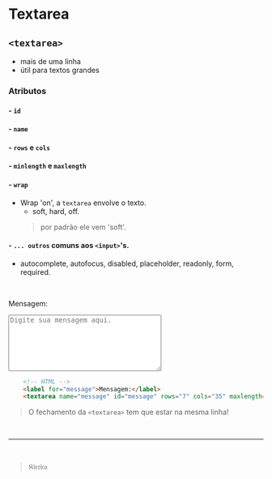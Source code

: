 # Textarea

## `<textarea>`
* mais de uma linha
* útil para textos grandes

### Atributos
#### - `id`
#### - `name`
#### - `rows` e `cols`
#### - `minlength` e `maxlength`
#### - `wrap`
* Wrap 'on', a `textarea` envolve o texto.
    * soft, hard, off.
    >por padrão ele vem 'soft'.

####  - `... outros` comuns aos `<input>`'s.
* autocomplete, autofocus, disabled, placeholder, readonly, form, required.

<br>

<label for="message">Mensagem:</label>
<textarea name="message" id="message" rows="7" cols="35" maxlength="255" wrap="soft" placeholder="Digite sua mensagem aqui." required></textarea>

<br>

```HTML
    <!-- HTML -->
    <label for="message">Mensagem:</label>
    <textarea name="message" id="message" rows="7" cols="35" maxlength="255" wrap="soft" placeholder="Digite sua mensagem aqui." required></textarea> <!-- fechamento -->
```

>O fechamento da `<textarea>` tem que estar na mesma linha!

<br><hr><br>

>&Kfr;&ifr;&efr;&rfr;&ifr;&cfr;&ofr;

